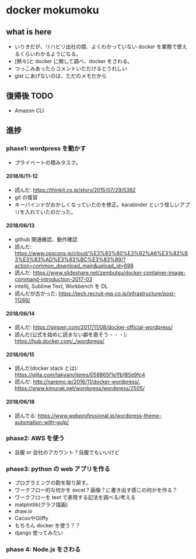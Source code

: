 # docker mokumoku

## what is here

* いりきだが、リハビリ出社の間、よくわかっていない docker を業務で使えるくらいわかるようになる。
* [黙々]と docker に関して調べ、docker をさわる。
* つっこみあったらコメントいただけるとうれしい
* gist にあげないのは、ただのメモだから

## 復帰後 TODO

* Amazon CLI

## 進捗

### phase1: wordpress を動かす

* プライベートの積みタスク。

#### 2018/6/11-12
 - 読んだ: https://thinkit.co.jp/story/2015/07/29/5382
 - git の復習
 - キーバインドがおかしくなっていたのを修正。karabinder という怪しいアプリを入れていたのだった。
#### 2018/06/13
 - github 開通確認、動作確認
 - 読んだ:  https://www.osscons.jp/cloud/%E3%83%80%E3%82%A6%E3%83%B3%E3%83%AD%E3%83%BC%E3%83%89/?action=common_download_main&upload_id=698
 - 読んだ: https://www.slideshare.net/zembutsu/docker-container-image-command-introduction-2017-03
 - intellij, Sublime Text, Workbench を DL
 - 読んだが古かった: https://tech.recruit-mp.co.jp/infrastructure/post-11266/
#### 2018/06/14
 - 読んだ: https://ginpen.com/2017/11/08/docker-official-wordpress/
 - 読んだ(公式を始めに読まない癖を直そう・・・): https://hub.docker.com/_/wordpress/
#### 2018/06/15
- 読んだ(docker stack とは): https://qiita.com/takyam/items/058865f1e1fb185e9fc4
- 読んだ: http://naremo.jp/2016/11/docker-wordpress/, https://www.kimurak.net/wordpress/wordpress/2505/

#### 2018/06/18
- 読んでる: https://www.webprofessional.jp/wordpress-theme-automation-with-gulp/

### phase2: AWS を使う
* 自腹 or 会社のアカウント？自腹でもいいけど

### phase3: python の web アプリを作る

* プログラミングの勘を取り戻す。
* ワークフロー的な何かを excel ? 画像？に書き出す感じの何かを作る？
 * ワークフローを text で表現する記法を調べる/考える
 * matplotlib(グラフ描画)
 * draw.io
 * CacooやGliffy
* もちろん docker を使う？？
* django 使ってみたい

### phase 4: Node.js をさわる
